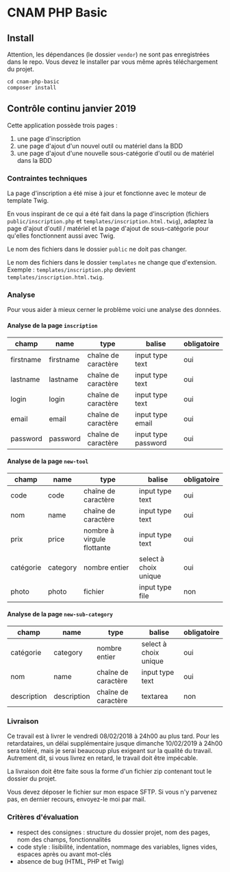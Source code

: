 # CNAM PHP Basic

## Install

Attention, les dépendances (le dossier `vendor`) ne sont pas enregistrées dans le repo.
Vous devez le installer par vous même après téléchargement du projet.

    cd cnam-php-basic
    composer install

## Contrôle continu janvier 2019

Cette application possède trois pages :

1. une page d'inscription
2. une page d'ajout d'un nouvel outil ou matériel dans la BDD
3. une page d'ajout d'une nouvelle sous-catégorie d'outil ou de matériel dans la BDD

### Contraintes techniques

La page d'inscription a été mise à jour et fonctionne avec le moteur de template Twig.

En vous inspirant de ce qui a été fait dans la page d'inscription (fichiers `public/inscription.php` et `templates/inscription.html.twig`), adaptez la page d'ajout d'outil / matériel et la page d'ajout de sous-catégorie pour qu'elles fonctionnent aussi avec Twig.

Le nom des fichiers dans le dossier `public` ne doit pas changer.

Le nom des fichiers dans le dossier `templates` ne change que d'extension.
Exemple : `templates/inscription.php` devient `templates/inscription.html.twig`.

### Analyse

Pour vous aider à mieux cerner le problème voici une analyse des données.

#### Analyse de la page `inscription`

| champ     | name      | type                | balise              | obligatoire |
|-----------|-----------|---------------------|---------------------|-------------|
| firstname | firstname | chaîne de caractère | input type text     | oui         |
| lastname  | lastname  | chaîne de caractère | input type text     | oui         |
| login     | login     | chaîne de caractère | input type text     | oui         |
| email     | email     | chaîne de caractère | input type email    | oui         |
| password  | password  | chaîne de caractère | input type password | oui         |

#### Analyse de la page `new-tool`

| champ     | name     | type                       | balise                | obligatoire |
| --------- | -------- | -------------------------- | --------------------- | ----------- |
| code      | code     | chaîne de caractère        | input type text       | oui         |
| nom       | name     | chaîne de caractère        | input type text       | oui         |
| prix      | price    | nombre à virgule flottante | input type text       | oui         |
| catégorie | category | nombre entier              | select à choix unique | oui         |
| photo     | photo    | fichier                    | input type file       | non         |

#### Analyse de la page `new-sub-category`

| champ       | name        | type                       | balise                | obligatoire |
| ----------- | ----------- | -------------------------- | --------------------- | ----------- |
| catégorie   | category    | nombre entier              | select à choix unique | oui         |
| nom         | name        | chaîne de caractère        | input type text       | oui         |
| description | description | chaîne de caractère        | textarea              | non         |

### Livraison

Ce travail est à livrer le vendredi 08/02/2018 à 24h00 au plus tard.
Pour les retardataires, un délai supplémentaire jusque dimanche 10/02/2019 à 24h00 sera toléré, mais je serai beaucoup plus exigeant sur la qualité du travail.
Autrement dit, si vous livrez en retard, le travail doit être impécable.

La livraison doit être faite sous la forme d'un fichier zip contenant tout le dossier du projet.

Vous devez déposer le fichier sur mon espace SFTP.
Si vous n'y parvenez pas, en dernier recours, envoyez-le moi par mail.

### Critères d'évaluation

- respect des consignes : structure du dossier projet, nom des pages, nom des champs, fonctionnalités
- code style : lisibilité, indentation, nommage des variables, lignes vides, espaces après ou avant mot-clés
- absence de bug (HTML, PHP et Twig)

